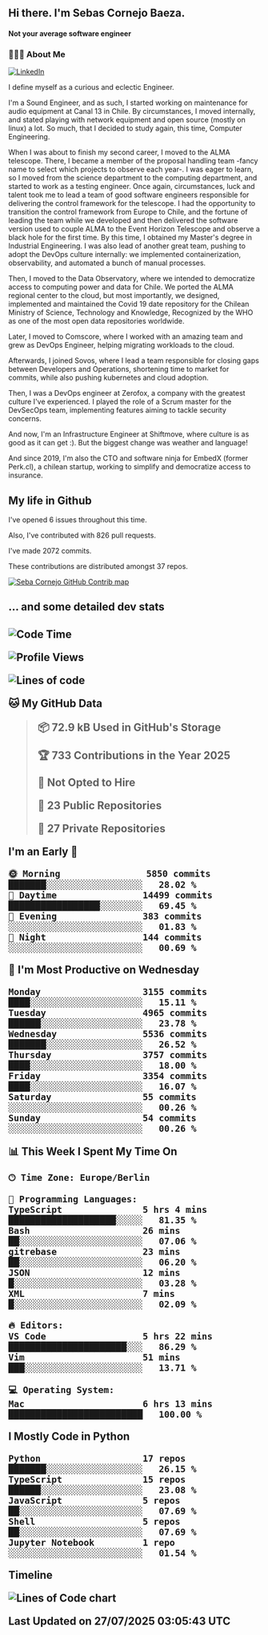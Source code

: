 <h2> Hi there.  I'm Sebas Cornejo Baeza.</h2>
<h4> Not your average software engineer</h4>
<h3> 👨🏻‍💻 About Me </h3>
<a href="http://linkedin.com/in/sebastian-cornejo-baeza/"><img alt="LinkedIn" src="https://img.shields.io/badge/Sebas%20Cornejo%20-informational?style=appveyor&logo=linkedin"></a>


I define myself as a curious and eclectic Engineer.

I'm a Sound Engineer, and as such, I started working on maintenance for audio equipment at Canal 13 in Chile.
By circumstances, I moved internally, and stated playing with network equipment and open source (mostly on linux) 
a lot. So much, that I decided to study again, this time, Computer Engineering.

When I was about to finish my second career, I moved to the ALMA telescope. There, I became a member of the proposal handling team
-fancy name to select which projects to observe each year-. 
I was eager to learn, so I moved from the science department to the computing department, and started to work as 
a testing engineer. Once again, circumstances, luck and talent took me to lead a team of good software engineers 
responsible for delivering the control framework for the telescope. I had the opportunity to transition the control framework from
Europe to Chile, and the fortune of leading the team while we developed and then delivered the software
version used to couple ALMA to the Event Horizon Telescope and observe a black hole for the first time.
By this time, I obtained my Master's degree in Industrial Engineering.
I was also lead of another great team, pushing to adopt the DevOps culture internally: we implemented containerization, observability, and automated a bunch of manual processes.

Then, I moved to the Data Observatory, where we intended to democratize access to computing power
and data for Chile. We ported the ALMA regional center to the cloud, but most importantly, we designed, implemented
and maintained the Covid 19 date repository for the Chilean Ministry of Science, Technology and Knowledge, Recognized by the WHO as one of the most open
data repositories worldwide.

Later, I moved to Comscore, where I worked with an amazing team and grew as DevOps Engineer, helping migrating workloads to the cloud.

Afterwards, I joined Sovos, where I lead a team responsible for closing gaps between Developers and Operations, shortening time to market for commits, while
also pushing kubernetes and cloud adoption.

Then, I was a DevOps engineer at Zerofox, a company with the greatest culture I've experienced. I played the role of a Scrum master for the DevSecOps team,
implementing features aiming to tackle security concerns.

And now, I'm an Infrastructure Engineer at Shiftmove, where culture is as good as it can get :). But the biggest change was weather and language!
 
And since 2019, I'm also the CTO and software ninja for EmbedX (former Perk.cl), a chilean startup, working to simplify and democratize access to insurance.

<h2> My life in Github </h2>

I've opened 6 issues throughout this time.

Also, I've contributed with 826 pull requests.

I've made 2072 commits.

These contributions are distributed amongst 37 repos.

<a href="https://github.com/scornejob/scornejob">
  <picture>
    <source media="(prefers-color-scheme: dark)" srcset="https://raw.githubusercontent.com/scornejob/scornejob/master/profile-3d-contrib/profile-night-green.svg">
    <img alt="Seba Cornejo GitHub Contrib map" src="https://raw.githubusercontent.com/scornejob/scornejob/master/profile-3d-contrib/profile-gitblock.svg">
  </picture>
</a>

<h2>... and some detailed dev stats<h2>

<!--START_SECTION:waka-->
![Code Time](http://img.shields.io/badge/Code%20Time-1%2C241%20hrs%2042%20mins-blue)

![Profile Views](http://img.shields.io/badge/Profile%20Views-1-blue)

![Lines of code](https://img.shields.io/badge/From%20Hello%20World%20I%27ve%20Written-10.2%20million%20lines%20of%20code-blue)

**🐱 My GitHub Data** 

> 📦 72.9 kB Used in GitHub's Storage 
 > 
> 🏆 733 Contributions in the Year 2025
 > 
> 🚫 Not Opted to Hire
 > 
> 📜 23 Public Repositories 
 > 
> 🔑 27 Private Repositories 
 > 
**I'm an Early 🐤** 

```text
🌞 Morning                5850 commits        ███████░░░░░░░░░░░░░░░░░░   28.02 % 
🌆 Daytime                14499 commits       █████████████████░░░░░░░░   69.45 % 
🌃 Evening                383 commits         ░░░░░░░░░░░░░░░░░░░░░░░░░   01.83 % 
🌙 Night                  144 commits         ░░░░░░░░░░░░░░░░░░░░░░░░░   00.69 % 
```
📅 **I'm Most Productive on Wednesday** 

```text
Monday                   3155 commits        ████░░░░░░░░░░░░░░░░░░░░░   15.11 % 
Tuesday                  4965 commits        ██████░░░░░░░░░░░░░░░░░░░   23.78 % 
Wednesday                5536 commits        ███████░░░░░░░░░░░░░░░░░░   26.52 % 
Thursday                 3757 commits        ████░░░░░░░░░░░░░░░░░░░░░   18.00 % 
Friday                   3354 commits        ████░░░░░░░░░░░░░░░░░░░░░   16.07 % 
Saturday                 55 commits          ░░░░░░░░░░░░░░░░░░░░░░░░░   00.26 % 
Sunday                   54 commits          ░░░░░░░░░░░░░░░░░░░░░░░░░   00.26 % 
```


📊 **This Week I Spent My Time On** 

```text
🕑︎ Time Zone: Europe/Berlin

💬 Programming Languages: 
TypeScript               5 hrs 4 mins        ████████████████████░░░░░   81.35 % 
Bash                     26 mins             ██░░░░░░░░░░░░░░░░░░░░░░░   07.06 % 
gitrebase                23 mins             ██░░░░░░░░░░░░░░░░░░░░░░░   06.20 % 
JSON                     12 mins             █░░░░░░░░░░░░░░░░░░░░░░░░   03.28 % 
XML                      7 mins              █░░░░░░░░░░░░░░░░░░░░░░░░   02.09 % 

🔥 Editors: 
VS Code                  5 hrs 22 mins       ██████████████████████░░░   86.29 % 
Vim                      51 mins             ███░░░░░░░░░░░░░░░░░░░░░░   13.71 % 

💻 Operating System: 
Mac                      6 hrs 13 mins       █████████████████████████   100.00 % 
```

**I Mostly Code in Python** 

```text
Python                   17 repos            ███████░░░░░░░░░░░░░░░░░░   26.15 % 
TypeScript               15 repos            ██████░░░░░░░░░░░░░░░░░░░   23.08 % 
JavaScript               5 repos             ██░░░░░░░░░░░░░░░░░░░░░░░   07.69 % 
Shell                    5 repos             ██░░░░░░░░░░░░░░░░░░░░░░░   07.69 % 
Jupyter Notebook         1 repo              ░░░░░░░░░░░░░░░░░░░░░░░░░   01.54 % 
```



**Timeline**

![Lines of Code chart](https://raw.githubusercontent.com/scornejob/scornejob/master/assets/bar_graph.png)


 Last Updated on 27/07/2025 03:05:43 UTC
<!--END_SECTION:waka-->
